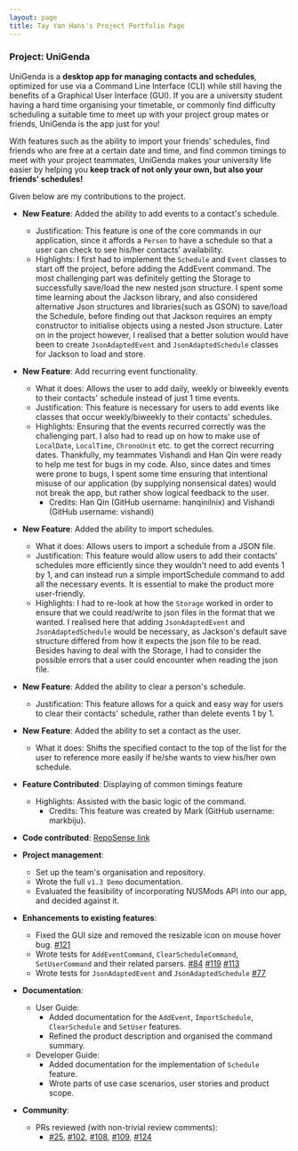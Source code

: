 ```yaml
---
layout: page
title: Tay Yan Hans's Project Portfolio Page
---
```


### Project: UniGenda

UniGenda is a **desktop app for managing contacts and schedules**, optimized for use via a Command Line Interface (CLI) while still having the benefits of a Graphical User Interface (GUI). If you are a university student having a hard time organising your timetable, or commonly find difficulty scheduling a suitable time to meet up with your project group mates or friends, UniGenda is the app just for you!

With features such as the ability to import your friends' schedules, find friends who are free at a certain date and time, and find common timings to meet with your project teammates, UniGenda makes your university life easier by helping you **keep track of not only your own, but also your friends' schedules!**

Given below are my contributions to the project.

* **New Feature**: Added the ability to add events to a contact's schedule.
  * Justification: This feature is one of the core commands in our application, since it affords a `Person` to have a schedule so that a user can check to see his/her contacts' availability.
  * Highlights: I first had to implement the `Schedule` and `Event` classes to start off the project, before adding the AddEvent command. The most challenging part was definitely getting the Storage to successfully save/load the new nested json structure. I spent some time learning about the Jackson library, and also considered alternative Json structures and libraries(such as GSON) to save/load the Schedule, before finding out that Jackson requires an empty constructor to initialise objects using a nested Json structure. Later on in the project however, I realised that a better solution would have been to create `JsonAdaptedEvent` and `JsonAdaptedSchedule` classes for Jackson to load and store.

* **New Feature**: Add recurring event functionality.
  * What it does: Allows the user to add daily, weekly or biweekly events to their contacts' schedule instead of just 1 time events.
  * Justification: This feature is necessary for users to add events like classes that occur weekly/biweekly to their contacts' schedules.
  * Highlights: Ensuring that the events recurred correctly was the challenging part. I also had to read up on how to make use of `LocalDate`, `LocalTime`, `ChronoUnit` etc. to get the correct recurring dates. Thankfully, my teammates Vishandi and Han Qin were ready to help me test for bugs in my code. Also, since dates and times were prone to bugs, I spent some time ensuring that intentional misuse of our application (by supplying nonsensical dates) would not break the app, but rather show logical feedback to the user.
    * Credits: Han Qin (GitHub username: hanqinilnix) and Vishandi (GitHub username: vishandi)

* **New Feature**: Added the ability to import schedules.
  * What it does: Allows users to import a schedule from a JSON file.
  * Justification: This feature would allow users to add their contacts' schedules more efficiently since they wouldn't need to add events 1 by 1, and can instead run a simple importSchedule command to add all the necessary events. It is essential to make the product more user-friendly.
  * Highlights: I had to re-look at how the `Storage` worked in order to ensure that we could read/write to json files in the format that we wanted. I realised here that adding `JsonAdaptedEvent` and `JsonAdaptedSchedule` would be necessary, as Jackson's default save structure differed from how it expects the json file to be read. Besides having to deal with the Storage, I had to consider the possible errors that a user could encounter when reading the json file.

* **New Feature**: Added the ability to clear a person's schedule.
  * Justification: This feature allows for a quick and easy way for users to clear their contacts' schedule, rather than delete events 1 by 1.

* **New Feature**: Added the ability to set a contact as the user.
  * What it does: Shifts the specified contact to the top of the list for the user to reference more easily if he/she wants to view his/her own schedule.

* **Feature Contributed**: Displaying of common timings feature
  * Highlights: Assisted with the basic logic of the command.
    * Credits: This feature was created by Mark (GitHub username: markbiju).

* **Code contributed**: [RepoSense link](https://nus-cs2103-ay2122s2.github.io/tp-dashboard/?search=tyanhan&breakdown=true)

* **Project management**:
  * Set up the team's organisation and repository.
  * Wrote the full `v1.3 Demo` documentation.
  * Evaluated the feasibility of incorporating NUSMods API into our app, and decided against it.

* **Enhancements to existing features**:
  * Fixed the GUI size and removed the resizable icon on mouse hover bug. [#121](https://github.com/AY2122S2-CS2103T-W09-1/tp/pull/121)
  * Wrote tests for `AddEventCommand`, `ClearScheduleCommand`, `SetUserCommand` and their related parsers. [#84](https://github.com/AY2122S2-CS2103T-W09-1/tp/pull/84/files) [#119](https://github.com/AY2122S2-CS2103T-W09-1/tp/pull/119) [#113](https://github.com/AY2122S2-CS2103T-W09-1/tp/pull/113)
  * Wrote tests for `JsonAdaptedEvent` and `JsonAdaptedSchedule` [#77](https://github.com/AY2122S2-CS2103T-W09-1/tp/pull/77/files)

* **Documentation**:
  * User Guide:
    * Added documentation for the `AddEvent`, `ImportSchedule`, `ClearSchedule` and `SetUser` features.
    * Refined the product description and organised the command summary.
  * Developer Guide:
    * Added documentation for the implementation of `Schedule` feature.
    * Wrote parts of use case scenarios, user stories and product scope.

* **Community**:
  * PRs reviewed (with non-trivial review comments):
    * [#25](https://github.com/AY2122S2-CS2103T-W09-1/tp/pull/25), [#102](https://github.com/AY2122S2-CS2103T-W09-1/tp/pull/102), [#108](https://github.com/AY2122S2-CS2103T-W09-1/tp/pull/108), [#109](https://github.com/AY2122S2-CS2103T-W09-1/tp/pull/109), [#124](https://github.com/AY2122S2-CS2103T-W09-1/tp/pull/124)
